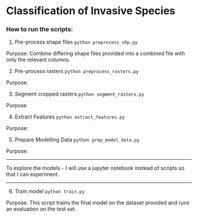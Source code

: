 # Classification of Invasive Species

### How to run the scripts:

1. Pre-process shape files
`python preprocess_shp.py`

Purpose: Combine differing shape files provided into a combined file with only the relevant columns. 

2. Pre-process rasters
`python preprocess_rasters.py`

Purpose: 


3. Segment cropped rasters
`python segment_rasters.py`

Purpose

4. Extract Features
`python extract_features.py`

Purpose: 

5. Prepare Modelling Data
`python prep_model_data.py`

Purpose: 

*** 
To explore the models - I will use a jupyter notebook instead of scripts so that I can experiment.
*** 

6. Train model
`python train.py`

Purpose: This script trains the final model on the dataset provided and runs an evaluation on the test set.

